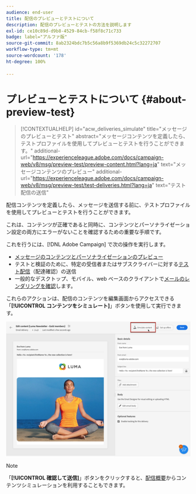 ```yaml
---
audience: end-user
title: 配信のプレビューとテストについて
description: 配信のプレビューとテストの方法を説明します
exl-id: ce10c89d-d9b8-4529-84cb-f58f8c71c733
badge: label="アルファ版"
source-git-commit: 8ab2324bdc7b5c56a8b9f5369db24c5c32272707
workflow-type: tm+mt
source-wordcount: '178'
ht-degree: 100%

---
```


# プレビューとテストについて {#about-preview-test}

>[!CONTEXTUALHELP]
>id="acw_deliveries_simulate"
>title="メッセージのプレビューとテスト"
>abstract="メッセージコンテンツを定義したら、テストプロファイルを使用してプレビューとテストを行うことができます。"
>additional-url="https://experienceleague.adobe.com/docs/campaign-web/v8/msg/preview-test/preview-content.html?lang=ja" text="メッセージコンテンツのプレビュー"
>additional-url="https://experienceleague.adobe.com/docs/campaign-web/v8/msg/preview-test/test-deliveries.html?lang=ja" text="テスト配信の送信"

配信コンテンツを定義したら、メッセージを送信する前に、テストプロファイルを使用してプレビューとテストを行うことができます。

これは、コンテンツが正確であると同時に、コンテンツとパーソナライゼーション設定の両方にエラーがないことを確認するための重要な手順です。

これを行うには、[!DNL Adobe Campaign] で次の操作を実行します。

* [メッセージのコンテンツとパーソナライゼーションのプレビュー](preview-content.md)
* テストと検証のために、特定の受信者またはサブスクライバーに対する[テスト配信](test-deliveries.md)（配達確認）の送信
* 一般的なデスクトップ、モバイル、web ベースのクライアントで[メールのレンダリングを確認](email-rendering.md)します。

これらのアクションは、配信のコンテンツを編集画面からアクセスできる「**[!UICONTROL コンテンツをシミュレート]**」ボタンを使用して実行できます。

<!-- from the [Edit content](../content/edit-content.md) screen or from the [Email Designer](../content/get-started-email-designer.md).-->

![](assets/simulate-button.png)

>[!NOTE]
>
>「**[!UICONTROL 確認して送信]**」ボタンをクリックすると、[配信概要](../monitor/prepare-send.md)からコンテンツシミュレーションを利用することもできます。
